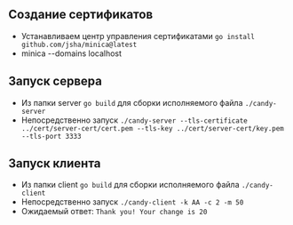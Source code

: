 ## Создание сертификатов
-   Устанавливаем центр управления сертификатами `go install github.com/jsha/minica@latest`
-   minica --domains localhost
## Запуск сервера
-   Из папки server `go build` для сборки исполняемого файла `./candy-server`
-   Непосредственно запуск `./candy-server --tls-certificate ../cert/server-cert/cert.pem --tls-key ../cert/server-cert/key.pem --tls-port 3333`

## Запуск клиента
-   Из папки client `go build` для сборки исполняемого файла `./candy-client`
-   Непосредственно запуск `./candy-client -k AA -c 2 -m 50`
-   Ожидаемый ответ: `Thank you! Your change is 20`
